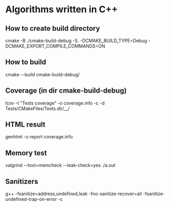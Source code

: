 # Algorithms written in C++

## How to create build directory

cmake -B ./cmake-build-debug -S. -DCMAKE_BUILD_TYPE=Debug -DCMAKE_EXPORT_COMPILE_COMMANDS=ON

## How to build

cmake --build cmake-build-debug/

## Coverage (in dir cmake-build-debug)

lcov -t "Tests coverage" -o coverage.info -c -d Tests/CMakeFiles/Tests.dir/__/

## HTML result

genhtml -o report coverage.info

## Memory test

valgrind --tool=memcheck --leak-check=yes ./a.out

## Sanitizers

g++ -fsanitize=address,undefined,leak -fno-sanitize-recover=all -fsanitize-undefined-trap-on-error -c <source>
